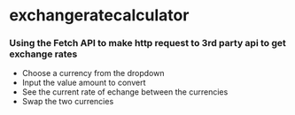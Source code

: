 # exchangeratecalculator

### Using the Fetch API to make http request to 3rd party api to get exchange rates

- Choose a currency from the dropdown
- Input the value amount to convert
- See the current rate of echange between the currencies
- Swap the two currencies
